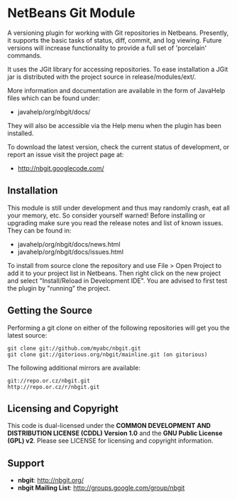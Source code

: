 NetBeans Git Module
===================

A versioning plugin for working with Git repositories in Netbeans. Presently,
it supports the basic tasks of status, diff, commit, and log viewing. Future
versions will increase functionality to provide a full set of 'porcelain'
commands.

It uses the JGit library for accessing repositories. To ease installation
a JGit jar is distributed with the project source in release/modules/ext/.

More information and documentation are available in the form of JavaHelp files
which can be found under:

  - javahelp/org/nbgit/docs/

They will also be accessible via the Help menu when the plugin has been
installed.

To download the latest version, check the current status of development, or
report an issue visit the project page at:

 - <http://nbgit.googlecode.com/>

Installation
------------

This module is still under development and thus may randomly crash, eat
all your memory, etc. So consider yourself warned! Before installing or
upgrading make sure you read the release notes and list of known issues.
They can be found in:

 - javahelp/org/nbgit/docs/news.html
 - javahelp/org/nbgit/docs/issues.html

To install from source clone the repository and use File > Open Project to
add it to your project list in Netbeans. Then right click on the new project
and select "Install/Reload in Development IDE". You are advised to first test
the plugin by "running" the project.

Getting the Source
------------------

Performing a git clone on either of the following repositories will get you
the latest source:

    git clone git://github.com/myabc/nbgit.git
    git clone git://gitorious.org/nbgit/mainline.git (on gitorious)

The following additional mirrors are available:

    git://repo.or.cz/nbgit.git
    http://repo.or.cz/r/nbgit.git

Licensing and Copyright
-----------------------

This code is dual-licensed under the **COMMON DEVELOPMENT AND DISTRIBUTION
LICENSE (CDDL) Version 1.0** and the **GNU Public License (GPL) v2**. Please see
LICENSE for licensing and copyright information.

Support
-------

 * **nbgit**: <http://nbgit.org/>
 * **nbgit Mailing List**: <http://groups.google.com/group/nbgit>
